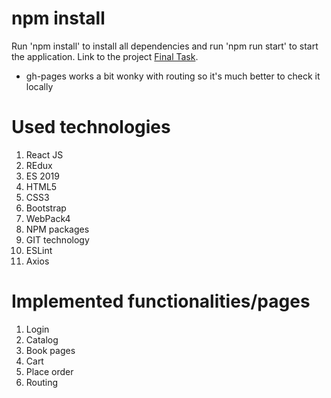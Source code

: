 # npm install

Run 'npm install' to install all dependencies and run 'npm run start' to start the application.
Link to the project [Final Task](https://katherinep.github.io/finalTask/).

- gh-pages works a bit wonky with routing so it's much better to check it locally

# Used technologies

1. React JS
2. REdux
3. ES 2019
4. HTML5
5. CSS3
6. Bootstrap
7. WebPack4
8. NPM paсkages
9. GIT technology
10. ESLint
11. Axios

# Implemented functionalities/pages

1. Login
2. Catalog
3. Book pages
4. Cart
5. Place order
6. Routing
